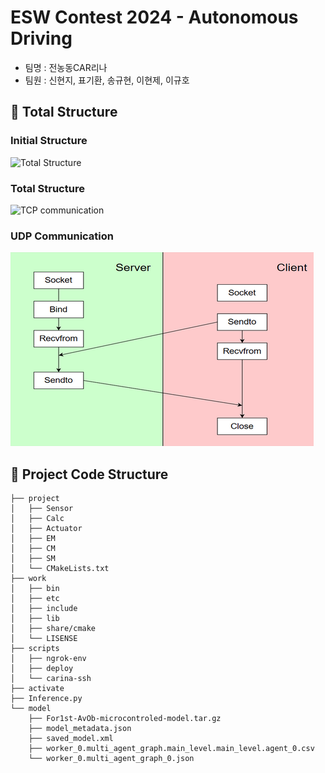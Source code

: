 <!-- #!/bin/bash

if [ "$0" == "$BASH_SOURCE" ]; then
    echo "이 스크립트는 실행이 아닌 소스로 사용되어야 합니다."
    echo "사용법: source $0"
    exit 1
fi-->

<!-- ->
## PS1 환경 변수를 변경함으로써 activated가 앞에 나오게끔 변경
## (activated) ubuntu@ip-172-31-41-14:~/carina$
export PS1="(activated) \[\e[1;32m\]\u\[\e[m\]@\[\e[1;34m\]\h\[\e[m\]:\[\e[1;36m\]\w\[\e[m\]\$ " -->

<!--cd `dirname $BASH_SOURCE`
ROOT_DIR=`pwd`

export PATH=$ROOT_DIR/scripts:$PATH
## sourcing 함으로써 scripts 폴더 내부 파일을 자동으로 실행하게끔 해준다.-->
# ESW Contest 2024 - Autonomous Driving

- 팀명 : 전농동CAR리나
- 팀원 : 신현지, 표기환, 송규현, 이현제, 이규호

## 📁 Total Structure
### Initial Structure
![Total Structure](./docs/totalstructure.png)
### Total Structure
![TCP communication](./docs/TCPcommunication.png)
### UDP Communication
![UDP communication](./docs/UDPcommunication.png)

## 📁 Project Code Structure
```
├── project
│   ├── Sensor
│   ├── Calc
│   ├── Actuator
│   ├── EM
│   ├── CM
│   ├── SM
│   └── CMakeLists.txt
├── work
│   ├── bin
│   ├── etc
│   ├── include
│   ├── lib
│   ├── share/cmake
│   └── LISENSE
├── scripts
│   ├── ngrok-env
│   ├── deploy
│   └── carina-ssh
├── activate
├── Inference.py
└── model
    ├── For1st-AvOb-microcontroled-model.tar.gz
    ├── model_metadata.json
    ├── saved_model.xml
    ├── worker_0.multi_agent_graph.main_level.main_level.agent_0.csv
    └── worker_0.multi_agent_graph_0.json

